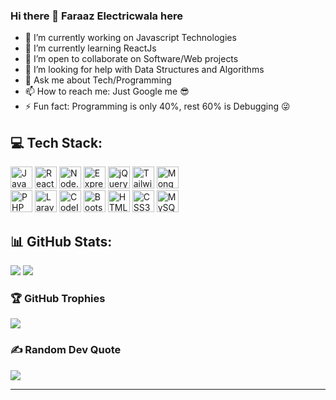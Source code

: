 ### Hi there 👋 Faraaz Electricwala here

<!--
**faraaz-e/faraaz-e** is a ✨ _special_ ✨ repository because its `README.md` (this file) appears on your GitHub profile. -->

<!-- Here are some ideas to get you started: -->

- 🔭 I’m currently working on Javascript Technologies
- 🌱 I’m currently learning ReactJs
- 👯 I’m open to collaborate on Software/Web projects
- 🤔 I’m looking for help with Data Structures and Algorithms
- 💬 Ask me about Tech/Programming
- 📫 How to reach me: Just Google me 😎
- ⚡ Fun fact: Programming is only 40%, rest 60% is Debugging 😜
<!-- - 😄 Pronouns: ... -->

## 💻 Tech Stack:
<a href="https://www.javascript.com/" target="_blank"><img style="margin: 10px, padding: 2px" src="https://profilinator.rishav.dev/skills-assets/javascript-original.svg" alt="JavaScript" height="35" /></a>
<a href="https://reactjs.org/" target="_blank"><img style="margin: 10px, padding: 2px" src="https://profilinator.rishav.dev/skills-assets/react-original-wordmark.svg" alt="React" height="35" /></a>
<a href="https://nodejs.org/" target="_blank"><img style="margin: 10px, padding: 2px" src="https://profilinator.rishav.dev/skills-assets/nodejs-original-wordmark.svg" alt="Node.js" height="35" /></a>
<a href="https://expressjs.com/" target="_blank"><img style="margin: 10px, padding: 2px" src="https://profilinator.rishav.dev/skills-assets/express-original-wordmark.svg" alt="Express.js" height="35" /></a>
<a href="https://jquery.com/" target="_blank"><img style="margin: 10px, padding: 2px" src="https://profilinator.rishav.dev/skills-assets/jquery.png" alt="jQuery" height="35" /></a>
<a href="https://www.tailwindcss.com/" target="_blank"><img style="margin: 10px, padding: 2px" src="https://profilinator.rishav.dev/skills-assets/tailwindcss.svg" alt="Tailwind CSS" height="35" /></a>
<a href="https://www.mongodb.com/" target="_blank"><img style="margin: 10px, padding: 2px" src="https://profilinator.rishav.dev/skills-assets/mongodb-original-wordmark.svg" alt="MongoDB" height="35" /></a>  
<a href="https://www.php.net/" target="_blank"><img style="margin: 10px, padding: 2px" src="https://profilinator.rishav.dev/skills-assets/php-original.svg" alt="PHP" height="35" /></a>
<a href="https://laravel.com/" target="_blank"><img style="margin: 10px, padding: 2px" src="https://profilinator.rishav.dev/skills-assets/laravel-plain-wordmark.svg" alt="Laravel" height="35" /></a>
<a href="https://codeigniter.com/" target="_blank"><img style="margin: 10px, padding: 2px" src="https://profilinator.rishav.dev/skills-assets/codeigniter.svg" alt="CodeIgniter" height="35" /></a>
<a href="https://getbootstrap.com/docs/3.4/javascript/" target="_blank"><img style="margin: 10px, padding: 2px" src="https://profilinator.rishav.dev/skills-assets/bootstrap-plain.svg" alt="Bootstrap" height="35" /></a>
<a href="https://en.wikipedia.org/wiki/HTML5" target="_blank"><img style="margin: 10px, padding: 2px" src="https://profilinator.rishav.dev/skills-assets/html5-original-wordmark.svg" alt="HTML5" height="35" /></a>
<a href="https://www.w3schools.com/css/" target="_blank"><img style="margin: 10px, padding: 2px" src="https://profilinator.rishav.dev/skills-assets/css3-original-wordmark.svg" alt="CSS3" height="35" /></a>
<a href="https://www.mysql.com/" target="_blank"><img style="margin: 10px, padding: 2px" src="https://profilinator.rishav.dev/skills-assets/mysql-original-wordmark.svg" alt="MySQL" height="35" /></a>
<!--    
![JavaScript](https://img.shields.io/badge/javascript-%23323330.svg?style=for-the-badge&logo=javascript&logoColor=%23F7DF1E)
![React](https://img.shields.io/badge/react-%2320232a.svg?style=for-the-badge&logo=react&logoColor=%2361DAFB)
![NodeJS](https://img.shields.io/badge/node.js-6DA55F?style=for-the-badge&logo=node.js&logoColor=white)
![Express.js](https://img.shields.io/badge/express.js-%23404d59.svg?style=for-the-badge&logo=express&logoColor=%2361DAFB)
![jQuery](https://img.shields.io/badge/jquery-%230769AD.svg?style=for-the-badge&logo=jquery&logoColor=white)
![TailwindCSS](https://img.shields.io/badge/tailwindcss-%2338B2AC.svg?style=for-the-badge&logo=tailwind-css&logoColor=white)
![MongoDB](https://img.shields.io/badge/MongoDB-%234ea94b.svg?style=for-the-badge&logo=mongodb&logoColor=white)  
![PHP](https://img.shields.io/badge/php-%23777BB4.svg?style=for-the-badge&logo=php&logoColor=white)
![Laravel](https://img.shields.io/badge/laravel-%23FF2D20.svg?style=for-the-badge&logo=laravel&logoColor=white)
![Code-Igniter](https://img.shields.io/badge/CodeIgniter-%23EF4223.svg?style=for-the-badge&logo=codeIgniter&logoColor=white)
![Bootstrap](https://img.shields.io/badge/bootstrap-%23563D7C.svg?style=for-the-badge&logo=bootstrap&logoColor=white) 
![HTML5](https://img.shields.io/badge/html5-%23E34F26.svg?style=for-the-badge&logo=html5&logoColor=white) 
![CSS3](https://img.shields.io/badge/css3-%231572B6.svg?style=for-the-badge&logo=css3&logoColor=white)
![MySQL](https://img.shields.io/badge/mysql-%2300f.svg?style=for-the-badge&logo=mysql&logoColor=white) 
![Postman](https://img.shields.io/badge/Postman-FF6C37?style=for-the-badge&logo=postman&logoColor=white)
-->

## 📊 GitHub Stats:
![](https://github-readme-streak-stats.herokuapp.com/?user=faraaz-e&theme=ayu-mirage&hide_border=true)
![](https://github-readme-stats.vercel.app/api/top-langs/?username=faraaz-e&theme=ayu-mirage&hide_border=true&include_all_commits=true&count_private=false&layout=compact)
<!-- ![](https://github-readme-stats.vercel.app/api?username=faraaz-e&theme=ayu-mirage&hide_border=true&include_all_commits=true&count_private=false) -->

### 🏆 GitHub Trophies
![](https://github-profile-trophy.vercel.app/?username=faraaz-e&theme=darkhub&no-frame=true&no-bg=false&margin-w=4)

### ✍️ Random Dev Quote
![](https://quotes-github-readme.vercel.app/api?type=horizontal&theme=radical)

---
<!-- [![](https://visitcount.itsvg.in/api?id=faraaz-e&icon=0&color=0)](https://visitcount.itsvg.in) -->

<!-- Proudly created with GPRM ( https://gprm.itsvg.in ) -->

